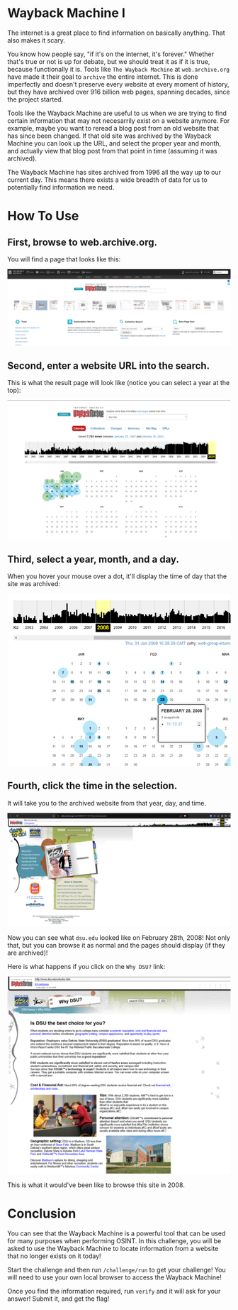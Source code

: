 # Wayback Machine I

The internet is a great place to find information on basically anything. That also makes it scary.

You know how people say, "if it's on the internet, it's forever." Whether that's true or not is up for debate, but we should treat it as if it is true, because functionally it is. Tools like `The Wayback Machine` at `web.archive.org` have made it their goal to `archive` the entire internet. This is done imperfectly and doesn't preserve every website at every moment of history, but they have archived over 916 billion web pages, spanning decades, since the project started. 

Tools like the Wayback Machine are useful to us when we are trying to find certain information that may not necesarrily exist on a website anymore. For example, maybe you want to reread a blog post from an old website that has since been changed. If that old site was archived by the Wayback Machine you can look up the URL, and select the proper year and month, and actually view that blog post from that point in time (assuming it was archived). 

The Wayback Machine has sites archived from 1996 all the way up to our current day. This means there exists a wide breadth of data for us to potentially find information we need.

# How To Use

## First, browse to web.archive.org.

You will find a page that looks like this:

<img src=wayback_search.png> 

## Second, enter a website URL into the search.

This is what the result page will look like (notice you can select a year at the top):

![wayback search results](wayback_dsu_results.png)

## Third, select a year, month, and a day.

When you hover your mouse over a dot, it'll display the time of day that the site was archived:

![wayback snapshot select](wayback_dsu_snapshot_select.png)

## Fourth, click the time in the selection.

It will take you to the archived website from that year, day, and time.

![wayback dsu webpage result](wayback_dsu_webpage_result.png)

Now you can see what `dsu.edu` looked like on February 28th, 2008! Not only that, but you can browse it as normal and the pages should display (if they are archived)!

Here is what happens if you click on the `Why DSU?` link:

![wayback why dsu](wayback_why_dsu.png)

This is what it would've been like to browse this site in 2008.

# Conclusion

You can see that the Wayback Machine is a powerful tool that can be used for many purposes when performing OSINT. In this challenge, you will be asked to use the Wayback Machine to locate information from a website that no longer exists on it today!

Start the challenge and then run `/challenge/run` to get your challenge! You will need to use your own local browser to access the Wayback Machine!

Once you find the information required, run `verify` and it will ask for your answer! Submit it, and get the flag!
